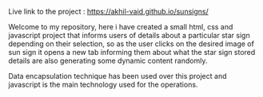 Live link to the project : https://akhil-vaid.github.io/sunsigns/  

Welcome to my repository, here i have created a small html, css and javascript project that informs users of details about a particular star sign depending on their selection, so as the user clicks on the desired image of sun sign it opens a new tab informing them about what the star sign stored details are also generating some dynamic content randomly.  

Data encapsulation technique has been used over this project and javascript is the main technology used for the operations.  

